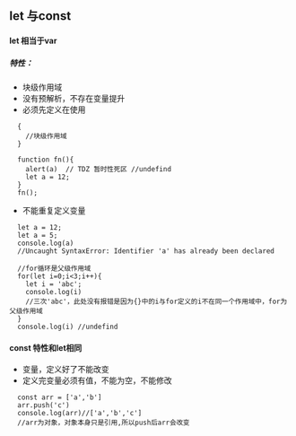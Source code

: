 ## let 与const

#### let 相当于var 

##### 特性：
* 块级作用域 
* 没有预解析，不存在变量提升 
* 必须先定义在使用 
```
  {
    //块级作用域
  }
```

```
  function fn(){
    alert(a)  // TDZ 暂时性死区 //undefind
    let a = 12;
  }
  fn(); 
```
* 不能重复定义变量
```
  let a = 12;
  let a = 5;
  console.log(a) 
  //Uncaught SyntaxError: Identifier 'a' has already been declared
```
```
  //for循环是父级作用域
  for(let i=0;i<3;i++){
    let i = 'abc';
    console.log(i) 
    //三次'abc'，此处没有报错是因为{}中的i与for定义的i不在同一个作用域中，for为父级作用域
  }
  console.log(i) //undefind
```
#### const 特性和let相同
* 变量，定义好了不能改变 
* 定义完变量必须有值，不能为空，不能修改
```
  const arr = ['a','b']
  arr.push('c')
  console.log(arr)//['a','b','c']
  //arr为对象，对象本身只是引用,所以push后arr会改变
```